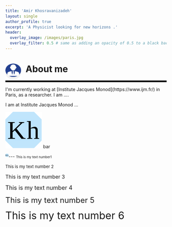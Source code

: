 ```yaml
---
title: 'Amir Khosravanizadeh'
layout: single
author_profile: true
excerpt: 'A Physicist looking for new horizons .'
header:
  overlay_image: /images/paris.jpg
  overlay_filter: 0.5 # same as adding an opacity of 0.5 to a black background
---
```


<h1><img align="left" width="50" height="50" src="drawing.svg" /> &nbsp; About me </h1>
<hr style="border:2px solid black">
I'm currently working at [Institute Jacques Monod](https://www.ijm.fr/) in Paris, as a researcher. I am ....

I am at <a href="https://www.ijm.fr/" style="text-decoration:none">Institute Jacques Monod</a> ...

![](icon3.svg) bar

<img align="left" width="10" height="10" src="icon3.svg">
---
 <font size="1"> This is my text number1</font> 

 <font size="2"> This is my text number 2 </font>
 
 <font size="3"> This is my text number 3</font> 
 
 <font size="4"> This is my text number 4</font> 
 
 <font size="5"> This is my text number 5</font> 
 
 <font size="6"> This is my text number 6</font>
